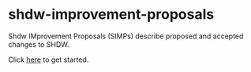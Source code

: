 # shdw-improvement-proposals
Shdw IMprovement Proposals (SIMPs) describe proposed and accepted changes to SHDW.

Click [here](https://github.com/GenesysGo/shdw-improvement-proposals/issues/new/choose) to get started.

